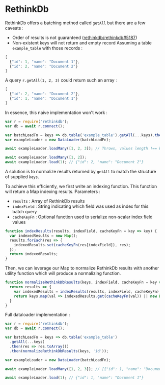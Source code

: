 # RethinkDb

RethinkDb offers a batching method called `getAll` but there are a few caveats :
* Order of results is not guaranteed ([rethinkdb/rethinkdb#5187](https://github.com/rethinkdb/rethinkdb/issues/5187))
* Non-existent keys will not return and empty record
Assuming a table `example_table` with those records :
```js
[
  {"id": 1, "name": "Document 1"},
  {"id": 2, "name": "Document 2"}
]
```
A query `r.getAll(1, 2, 3)` could return such an array :
```js
[
  {"id": 2, "name": "Document 2"},
  {"id": 1, "name": "Document 1"}
]
```

In essence, this naive implementation won't work :
```js
var r = require('rethinkdb');
var db = await r.connect();

var batchLoadFn = keys => db.table('example_table').getAll(...keys).then(res => res.toArray());
var exampleLoader = new DataLoader(batchLoadFn);

await exampleLoader.loadMany([1, 2, 3]); // Throws, values length !== keys length

await exampleLoader.loadMany([1, 2]);
await exampleLoader.load(1); // {"id": 2, "name": "Document 2"}
```

A solution is to normalize results returned by `getAll` to match the structure of supplied `keys`.

To achieve this efficiently, we first write an indexing function. This function will return a Map indexing results.
Parameters :
* `results` : Array of RethinkDb results
* `indexField` : String indicating which field was used as index for this batch query
* `cacheKeyFn` : Optional function used to serialize non-scalar index field values
```js
function indexResults(results, indexField, cacheKeyFn = key => key) {
  var indexedResults = new Map();
  results.forEach(res => {
    indexedResults.set(cacheKeyFn(res[indexField]), res);
  });
  return indexedResults;
}
```
Then, we can leverage our Map to normalize RethinkDb results with another utility function which will produce a normalizing function.
```js
function normalizeRethinkDbResults(keys, indexField, cacheKeyFn = key => key) {
  return results => {
    var indexedResults = indexResults(results, indexField, cacheKeyFn);
    return keys.map(val => indexedResults.get(cacheKeyFn(val)) || new Error(`Key not found : ${val}`));
  }
}
```

Full dataloader implementation :
```js
var r = require('rethinkdb');
var db = await r.connect();

var batchLoadFn = keys => db.table('example_table')
  .getAll(...keys)
  .then(res => res.toArray())
  .then(normalizeRethinkDbResults(keys, 'id'));

var exampleLoader = new DataLoader(batchLoadFn);

await exampleLoader.loadMany([1, 2, 3]); // [{"id": 1, "name": "Document 1"}, {"id": 2, "name": "Document 2"}, Error];

await exampleLoader.load(1); // {"id": 1, "name": "Document 1"}
```
